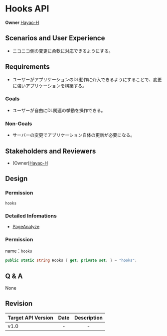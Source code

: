 # Hooks API

**Owner** [Hayao-H](https://github.com/Hayao-H)

## Scenarios and User Experience
- ニコニコ側の変更に柔軟に対応できるようにする。

## Requirements
- ユーザーがアプリケーションのDL動作に介入できるようにすることで、変更に強いアプリケーションを構築する。

### Goals
- ユーザーが自由にDL関連の挙動を操作できる。

### Non-Goals
- サーバーの変更でアプリケーション自体の更新が必要になる。

## Stakeholders and Reviewers
- (Owner)[Hayao-H](https://github.com/Hayao-H)

## Design

### Permission
```hooks```

### Detailed Infomations
- [PageAnalyze](./page-analyze.md)

### Permission
name：```hooks```
```c#
public static string Hooks { get; private set; } = "hooks";
```

## Q & A
None

## Revision
Target API Version | Date | Description
--- | :---:| :---:
v1.0 | - | -